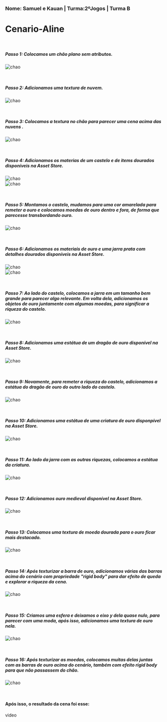 <h3>Nome: Samuel e Kauan | Turma:2ºJogos | Turma B </h3>
                                                
# Cenario-Aline

<br>
<h5>Passo 1: Colocamos um chão plano sem atributos.</h5>

 ![chao](/prints/1.png)

<br>
<h5>Passo 2: Adicionamos uma textura de nuvem.</h5>

 ![chao](/prints/2.png)


<br>
<h5>Passo 3: Colocamos a textura no chão para parecer uma cena acima das nuvens .</h5>

 ![chao](/prints/3.png)

<br>
<h5>Passo 4: Adicionamos os materias de um castelo e de items dourados disponíveis na Asset Store.</h5>

 ![chao](/prints/4.png)
<br>
 ![chao](/prints/5.png)

<br>
<h5>Passo 5: Montamos o castelo, mudamos para uma cor amarelada para remeter a ouro e colocamos moedas de ouro dentro e fora, de forma que parecesse transbordando ouro.</h5>

 ![chao](/prints/6.png)

<br>
<h5>Passo 6: Adicionamos os materiais de ouro e uma jarra prata com detalhes dourados disponíveis na Asset Store.</h5>

 ![chao](/prints/7.png)
<br>
 ![chao](/prints/8.png)

<br>
<h5>Passo 7: Ao lado do castelo, colocamos a jarra em um tamanho bem grande para parecer algo relevante. Em volta dela, adicionamos os objetos de ouro juntamente com algumas moedas, para significar a riqueza do castelo.</h5>

 ![chao](/prints/9.png)

<br>
<h5>Passo 8: Adicionamos uma estátua de um dragão de ouro disponível na Asset Store.</h5>

 ![chao](/prints/10.png)

<br>
<h5>Passo 9: Novamente, para remeter a riqueza do castelo, adicionamos a estátua do dragão de ouro do outro lado do castelo.</h5>

 ![chao](/prints/10.png)

<br>
<h5>Passo 10: Adicionamos uma estátua de uma criatura de ouro disponpível na Asset Store.</h5>

 ![chao](/prints/12.png)

<br>
<h5>Passo 11: Ao lado da jarra com as outras riquezas, colocamos a estátua da criatura.</h5>

 ![chao](/prints/13.png)

<br>
<h5>Passo 12: Adicionamos ouro medieval disponível na Asset Store.</h5>

 ![chao](/prints/14.png)

<br>
<h5>Passo 13: Colocamos uma textura de moeda dourada para o ouro ficar mais destacado.</h5>

 ![chao](/prints/15.png)

<br>
<h5>Passo 14: Após texturizar a barra de ouro, adicionamos várias das barras acima do cenário com propriedade "rigid body" para dar efeito de queda e explorar a riqueza da cena.</h5>

 ![chao](/prints/16.png)

<br>
<h5>Passo 15: Criamos uma esfera e deixamos o eixo y dela quase nulo, para parecer com uma moda, após isso, adicionamos uma textura de ouro nela.</h5>

 ![chao](/prints/17.png)

<br>
<h5>Passo 16: Após texturizar as moedas, colocamos muitas delas juntas com as barras de ouro acima do cenário, também com efeito rigid body para que não passassem do chão.</h5>

![chao](/prints/18.png)

<br>
<h4>Após isso, o resultado da cena foi esse:</h4>

video
